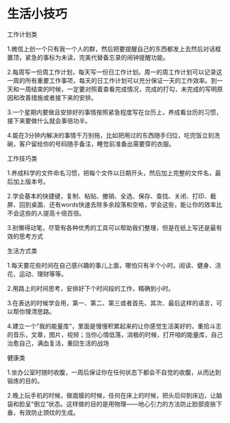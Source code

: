 # 生活小技巧

工作计划类



1.微信上创一个只有我一个人的群，然后把要提醒自己的东西都发上去然后对话框置顶，紧急的事标为未读，完美代替备忘录的闹钟提醒功能。



2.每周写一份周工作计划，每天写一份日工作计划。周一的周工作计划可以记录这一周的所有重要工作事项，每天的日工作计划可以充分保证一天的工作效率。到一天和一周结束的时候，一定要对照着查看完成情况，完成的打勾，未完成的写明原因和改善措施或者接下来的安排。



3.一个星期内要做且安排好的事情按照紧急程度写在台历上，养成看台历的习惯，接下来要做什么就会事倍功半。



4.能在3分钟内解决的事情千万别拖，比如把用过的东西随手归位，吃完饭立刻洗碗，客户留给你的号码随手备注，睡觉前准备出需要穿的衣服。


工作技巧类



1.养成科学的文件命名习惯，把每个文件以日期开头，然后加上完整的文件名，最后加上版本号。



2.学会基本的快捷键，复制、粘贴、撤销、全选、保存、查找、关闭、打印、截屏、回到桌面、还有words快速去除多余段落和空格，学会这些，能让你的效率比不会这些的人提高十倍百倍。



3.别懒得动笔，尽管有各种优秀的工具可以帮助我们整理，但是在纸上写还是最有效的思考方式



生活方式类



1.每天要花些时间在自己感兴趣的事儿上面，哪怕只有半个小时。阅读、健身、浇花、运动、理财等等。



2.用路上的时间思考，安排好下个时间段的工作，精确到小时。



3.在表达的时候学会用，第一、第二、第三或者首先、其次、最后这样的语言，可以帮你理清思路。



4.建立一个”我的能量库“，里面是慢慢积累起来的让你感觉生活美好的，重拾斗志的音乐，文章，图片，视频；当你心情低落，消极的时候，打开咱的能量库，自己治愈自己，满血复活，重回生活的战场



健康类



1.坐办公室时随时收腹，一周后保证你在任何状态下都会不自觉的收腹，从而达到锻炼的目的。



2.晚上玩手机的时候，做面膜的时候，任何在床上的时候，把头后仰到床边，让脑袋和脸呈“倒立”状态。这样做的目的是用物理——地心引力的方法防止脸部皮肤下垂，有效防止颈纹的生成。




